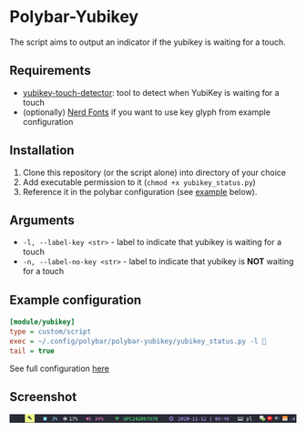 # Polybar-Yubikey

The script aims to output an indicator if the yubikey is waiting for a touch.

## Requirements

- [yubikey-touch-detector](https://github.com/maximbaz/yubikey-touch-detector): tool to detect when YubiKey is waiting for a touch
- (optionally) [Nerd Fonts](https://github.com/ryanoasis/nerd-fonts) if you want to use key glyph from example configuration

## Installation

1. Clone this repository (or the script alone) into directory of your choice
2. Add executable permission to it (`chmod +x yubikey_status.py`)
3. Reference it in the polybar configuration (see [example](#example-configuration) below).

## Arguments

- `-l, --label-key <str>` - label to indicate that yubikey is waiting for a touch
- `-n, --label-no-key <str>` - label to indicate that yubikey is **NOT** waiting for a touch

## Example configuration

```ini
[module/yubikey]
type = custom/script
exec = ~/.config/polybar/polybar-yubikey/yubikey_status.py -l 
tail = true
```

See full configuration [here](https://github.com/inv4d3r/polybar-config/)

## Screenshot

![screenshot](./screenshot.png)
